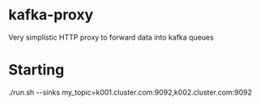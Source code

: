 # kafka-proxy
Very simplistic HTTP proxy to forward data into kafka queues

Starting
=====
./run.sh --sinks my_topic=k001.cluster.com:9092,k002.cluster.com:9092
